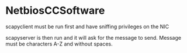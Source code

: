 # NetbiosCCSoftware

scapyclient must be run first and have sniffing privileges on the NIC

scapyserver is then run and it will ask for the message to send. Message must be characters A-Z and without spaces.
